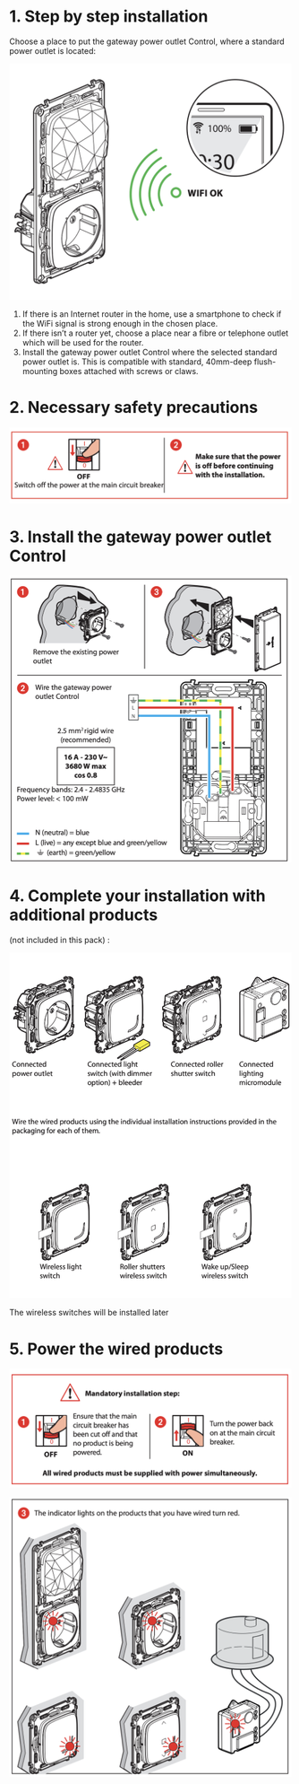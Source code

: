 # 1. Step by step installation
Choose a place to put the gateway power outlet Control, 
where a standard power outlet is located:


![Step1](./media/ValenaHubStep1.png)

1. If there is an Internet router in the home, use a smartphone to check if the WiFi 
signal is strong enough in the chosen place.
2. If there isn’t a router yet, choose a place near a fibre or telephone outlet
 which will be used for the router.
3. Install the gateway power outlet Control where the selected standard power 
outlet is. This is compatible with standard, 40mm-deep flush-mounting boxes 
attached with screws or claws.

# 2. Necessary safety precautions

![Step1](./media/ValenaHubStep2.png)


# 3. Install the gateway power outlet Control

![Step1](./media/ValenaHubStep3.png)

# 4. Complete your installation with additional products
 (not included in this pack) :

![Step1](./media/ValenaHubStep4.png)

 The wireless switches will be installed later

 # 5. Power the wired products

 ![Step1](./media/ValenaHubStep5_1.png)

![Step1](./media/ValenaHubStep5_2.png)